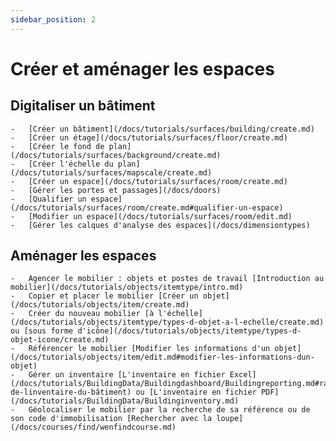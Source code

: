 ```yaml
---
sidebar_position: 2
---
```


# Créer et aménager les espaces

 ## Digitaliser un bâtiment

    -   [Créer un bâtiment](/docs/tutorials/surfaces/building/create.md)
    -   [Créer un étage](/docs/tutorials/surfaces/floor/create.md)
    -   [Créer le fond de plan](/docs/tutorials/surfaces/background/create.md)
    -   [Créer l'échelle du plan](/docs/tutorials/surfaces/mapscale/create.md)
    -   [Créer un espace](/docs/tutorials/surfaces/room/create.md)
    -   [Gérer les portes et passages](/docs/doors)
    -   [Qualifier un espace](/docs/tutorials/surfaces/room/create.md#qualifier-un-espace)
    -   [Modifier un espace](/docs/tutorials/surfaces/room/edit.md)
    -   [Gérer les calques d'analyse des espaces](/docs/dimensiontypes)

## Aménager les espaces

    -   Agencer le mobilier : objets et postes de travail [Introduction au mobilier](/docs/tutorials/objects/itemtype/intro.md)
    -   Copier et placer le mobilier [Créer un objet](/docs/tutorials/objects/item/create.md)   
    -   Créer du nouveau mobilier [à l'échelle](/docs/tutorials/objects/itemtype/types-d-objet-a-l-echelle/create.md) ou [sous forme d'icône](/docs/tutorials/objects/itemtype/types-d-objet-icone/create.md)
    -   Référencer le mobilier [Modifier les informations d'un objet](/docs/tutorials/objects/item/edit.md#modifier-les-informations-dun-objet)
    -   Gérer un inventaire [L'inventaire en fichier Excel](/docs/tutorials/BuildingData/Buildingdashboard/Buildingreporting.md#rapport-de-linventaire-du-bâtiment) ou [L'inventaire en fichier PDF](/docs/tutorials/BuildingData/Buildinginventory.md)
    -   Géolocaliser le mobilier par la recherche de sa référence ou de son code d'immobilisation [Rechercher avec la loupe](/docs/courses/find/wenfindcourse.md)




